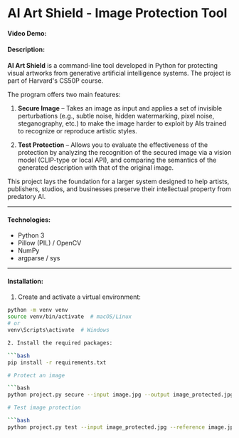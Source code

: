 # AI Art Shield - Image Protection Tool

#### Video Demo: <URL HERE>

#### Description:
**AI Art Shield** is a command-line tool developed in Python for protecting visual artworks from generative artificial intelligence systems. The project is part of Harvard's CS50P course.

The program offers two main features:

1. **Secure Image** – Takes an image as input and applies a set of invisible perturbations (e.g., subtle noise, hidden watermarking, pixel noise, steganography, etc.) to make the image harder to exploit by AIs trained to recognize or reproduce artistic styles.

2. **Test Protection** – Allows you to evaluate the effectiveness of the protection by analyzing the recognition of the secured image via a vision model (CLIP-type or local API), and comparing the semantics of the generated description with that of the original image.

This project lays the foundation for a larger system designed to help artists, publishers, studios, and businesses preserve their intellectual property from predatory AI.

---

#### Technologies:
- Python 3
- Pillow (PIL) / OpenCV
- NumPy
- argparse / sys

---

#### Installation:

1. Create and activate a virtual environment:

```bash
python -m venv venv
source venv/bin/activate  # macOS/Linux
# or
venv\Scripts\activate  # Windows

2. Install the required packages:

```bash
pip install -r requirements.txt

# Protect an image

```bash
python project.py secure --input image.jpg --output image_protected.jpg

# Test image protection

```bash
python project.py test --input image_protected.jpg --reference image.jpg

